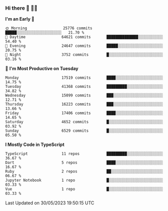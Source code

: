 ### Hi there 👋 🧑‍💻



<!--START_SECTION:waka-->
**I'm an Early 🐤** 

```text
🌞 Morning                25776 commits       █████░░░░░░░░░░░░░░░░░░░░   21.70 % 
🌆 Daytime                64621 commits       ██████████████░░░░░░░░░░░   54.40 % 
🌃 Evening                24647 commits       █████░░░░░░░░░░░░░░░░░░░░   20.75 % 
🌙 Night                  3752 commits        █░░░░░░░░░░░░░░░░░░░░░░░░   03.16 % 
```
📅 **I'm Most Productive on Tuesday** 

```text
Monday                   17519 commits       ████░░░░░░░░░░░░░░░░░░░░░   14.75 % 
Tuesday                  41368 commits       █████████░░░░░░░░░░░░░░░░   34.82 % 
Wednesday                15099 commits       ███░░░░░░░░░░░░░░░░░░░░░░   12.71 % 
Thursday                 16223 commits       ███░░░░░░░░░░░░░░░░░░░░░░   13.66 % 
Friday                   17406 commits       ████░░░░░░░░░░░░░░░░░░░░░   14.65 % 
Saturday                 4652 commits        █░░░░░░░░░░░░░░░░░░░░░░░░   03.92 % 
Sunday                   6529 commits        █░░░░░░░░░░░░░░░░░░░░░░░░   05.50 % 
```


**I Mostly Code in TypeScript** 

```text
TypeScript               11 repos            █████████░░░░░░░░░░░░░░░░   36.67 % 
Dart                     5 repos             ████░░░░░░░░░░░░░░░░░░░░░   16.67 % 
Ruby                     2 repos             ██░░░░░░░░░░░░░░░░░░░░░░░   06.67 % 
Jupyter Notebook         1 repo              █░░░░░░░░░░░░░░░░░░░░░░░░   03.33 % 
Vue                      1 repo              █░░░░░░░░░░░░░░░░░░░░░░░░   03.33 % 
```




 Last Updated on 30/05/2023 19:50:15 UTC
<!--END_SECTION:waka-->


